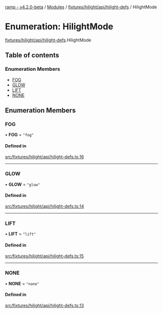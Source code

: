 [ramp - v4.2.0-beta](../README.md) / [Modules](../modules.md) / [fixtures/hilight/api/hilight-defs](../modules/fixtures_hilight_api_hilight_defs.md) / HilightMode

# Enumeration: HilightMode

[fixtures/hilight/api/hilight-defs](../modules/fixtures_hilight_api_hilight_defs.md).HilightMode

## Table of contents

### Enumeration Members

- [FOG](fixtures_hilight_api_hilight_defs.HilightMode.md#fog)
- [GLOW](fixtures_hilight_api_hilight_defs.HilightMode.md#glow)
- [LIFT](fixtures_hilight_api_hilight_defs.HilightMode.md#lift)
- [NONE](fixtures_hilight_api_hilight_defs.HilightMode.md#none)

## Enumeration Members

### FOG

• **FOG** = ``"fog"``

#### Defined in

[src/fixtures/hilight/api/hilight-defs.ts:16](https://github.com/sharvenp/ramp4-docs/blob/c6cdb39/src/fixtures/hilight/api/hilight-defs.ts#L16)

___

### GLOW

• **GLOW** = ``"glow"``

#### Defined in

[src/fixtures/hilight/api/hilight-defs.ts:14](https://github.com/sharvenp/ramp4-docs/blob/c6cdb39/src/fixtures/hilight/api/hilight-defs.ts#L14)

___

### LIFT

• **LIFT** = ``"lift"``

#### Defined in

[src/fixtures/hilight/api/hilight-defs.ts:15](https://github.com/sharvenp/ramp4-docs/blob/c6cdb39/src/fixtures/hilight/api/hilight-defs.ts#L15)

___

### NONE

• **NONE** = ``"none"``

#### Defined in

[src/fixtures/hilight/api/hilight-defs.ts:13](https://github.com/sharvenp/ramp4-docs/blob/c6cdb39/src/fixtures/hilight/api/hilight-defs.ts#L13)
